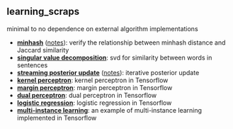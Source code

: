 learning_scraps
---

minimal to no dependence on external algorithm implementations


* [**minhash**](minhash/minhash.py) ([notes](./)): verify the relationship between minhash distance and Jaccard similarity
* [**singular value decomposition**](svdtext/svdtext.py): svd for similarity between words in sentences
* [**streaming posterior update**](./posterior/cointoss.py) ([notes](./posterior)): iterative posterior update
* [**kernel perceptron**](./kernel_perceptron/kernel_perceptron.py): kernel perceptron in Tensorflow
* [**margin perceptron**](./margin_perceptron/margin_perceptron.py): margin perceptron in Tensorflow
* [**dual perceptron**](./dual_perceptron/dual_perceptron.py): dual perceptron in Tensorflow
* [**logistic regression**](./log_reg/log_reg.py): logistic regression in Tensorflow
* [**multi-instance learning**](./mitr/mitr.py): an example of multi-instance learning implemented in Tensorflow

